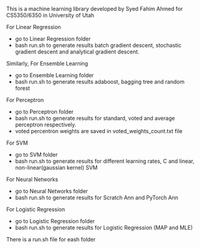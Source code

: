 This is a machine learning library developed by Syed Fahim Ahmed for CS5350/6350 in University of Utah

For Linear Regression
- go to Linear Regression folder
- bash run.sh to generate results batch gradient descent, stochastic gradient descent and analytical gradient descent.


Similarly,
For Ensemble Learning
- go to Ensemble Learning folder
- bash run.sh to generate results adaboost, bagging tree and random forest


For Perceptron
- go to Perceptron folder
- bash run.sh to generate results for standard, voted and average perceptron respectively.
- voted percentron weights are saved in voted_weights_count.txt file

For SVM
- go to SVM folder
- bash run.sh to generate results for different learning rates, C and linear, non-linear(gaussian kernel) SVM

For Neural Networks
- go to Neural Networks folder
- bash run.sh to generate results for Scratch Ann and PyTorch Ann

For Logistic Regression
- go to Logistic Regression folder
- bash run.sh to generate results for Logistic Regression (MAP and MLE)

There is a run.sh file for eash folder

